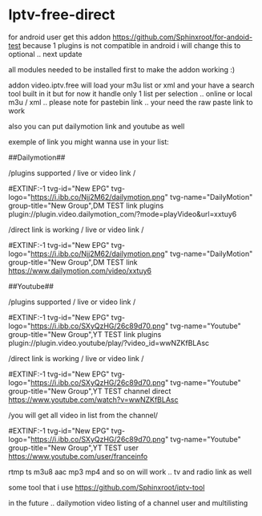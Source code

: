 # Iptv-free-direct

for android user get this addon https://github.com/Sphinxroot/for-andoid-test because 1 plugins is not compatible in android i will change this to optional .. next update


all modules  needed to be installed first to  make the addon working :) 

addon video.iptv.free  will load your m3u list or xml and your have a search tool built in it but for now it handle only 1 list per selection  .. online or local  m3u / xml  .. please note for pastebin link .. your need the raw paste link to work

also you can put dailymotion link and youtube as well 

exemple of link you might wanna use in your list:

##Dailymotion##

/plugins supported / live or video link /

#EXTINF:-1 tvg-id="New EPG" tvg-logo="https://i.ibb.co/Njj2M62/dailymotion.png" tvg-name="DailyMotion"  group-title="New Group",DM TEST link plugins
plugin://plugin.video.dailymotion_com/?mode=playVideo&url=xxtuy6

/direct link is working / live or video link /

#EXTINF:-1 tvg-id="New EPG" tvg-logo="https://i.ibb.co/Njj2M62/dailymotion.png" tvg-name="DailyMotion"  group-title="New Group",DM TEST link 
https://www.dailymotion.com/video/xxtuy6


##Youtube##

/plugins supported / live or video link /

#EXTINF:-1 tvg-id="New EPG" tvg-logo="https://i.ibb.co/SXyQzHG/26c89d70.png" tvg-name="Youtube" group-title="New Group",YT TEST link plugins
plugin://plugin.video.youtube/play/?video_id=wwNZKfBLAsc

/direct link is working / live or video link /

#EXTINF:-1 tvg-id="New EPG" tvg-logo="https://i.ibb.co/SXyQzHG/26c89d70.png" tvg-name="Youtube" group-title="New Group",YT TEST channel direct
https://www.youtube.com/watch?v=wwNZKfBLAsc

/you will get all video in list from the channel/

#EXTINF:-1 tvg-id="New EPG" tvg-logo="https://i.ibb.co/SXyQzHG/26c89d70.png" tvg-name="Youtube" group-title="New Group",YT TEST user
https://www.youtube.com/user/franceinfo


rtmp ts m3u8 aac mp3 mp4 and so on will work .. tv and radio link as well


some tool that i use https://github.com/Sphinxroot/iptv-tool 


in the future .. dailymotion video listing of a channel user  and multilisting 
